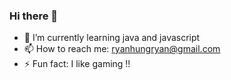 ### Hi there 👋

- 🌱 I’m currently learning java and javascript
- 📫 How to reach me: ryanhungryan@gmail.com
- ⚡ Fun fact: I like gaming !!

